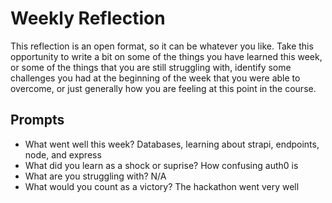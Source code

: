 # Weekly Reflection

This reflection is an open format, so it can be whatever you like. Take this opportunity to write a bit on some of the things you have learned this week, or some of the things that you are still struggling with, identify some challenges you had at the beginning of the week that you were able to overcome, or just generally how you are feeling at this point in the course.

## Prompts

-   What went well this week?
    Databases, learning about strapi, endpoints, node, and express
-   What did you learn as a shock or suprise?
    How confusing auth0 is
-   What are you struggling with?
    N/A
-   What would you count as a victory?
    The hackathon went very well
